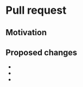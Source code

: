 # Pull request

<!-- Thanks for contributing to pgnote!
    Please ensure that your pull request works with the latest version of pgnote.
-->

## Motivation

<!-- Outline your motivation: In what way do your changes improve the library? -->

## Proposed changes

<!-- What you changed in those files -->

- 
- 
- 
